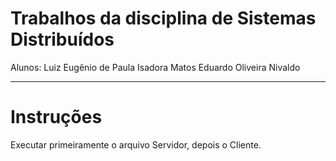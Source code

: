 # Trabalhos da disciplina de Sistemas Distribuídos

Alunos: Luiz Eugênio de Paula
        Isadora Matos
        Eduardo Oliveira
        Nivaldo
        
----------------------------------------------

# Instruções
Executar primeiramente o arquivo Servidor, depois o Cliente.

